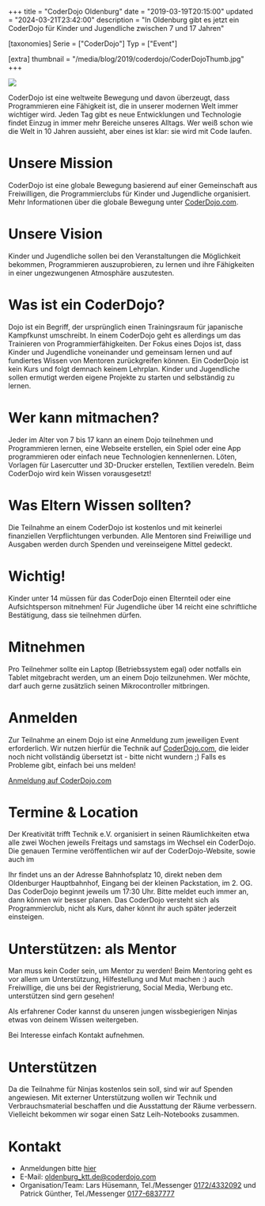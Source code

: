 +++
title = "CoderDojo Oldenburg"
date = "2019-03-19T20:15:00"
updated = "2024-03-21T23:42:00"
description = "In Oldenburg gibt es jetzt ein CoderDojo für Kinder und Jugendliche zwischen 7 und 17 Jahren"

[taxonomies]
Serie = ["CoderDojo"]
Typ = ["Event"]

[extra]
thumbnail = "/media/blog/2019/coderdojo/CoderDojoThumb.jpg"
+++

![](/media/blog/2019/coderdojo/CoderDojoHeader.jpg)

CoderDojo ist eine weltweite Bewegung und davon überzeugt, dass Programmieren eine Fähigkeit ist, die in unserer
modernen Welt immer wichtiger wird. Jeden Tag gibt es neue Entwicklungen und Technologie findet Einzug in immer mehr
Bereiche unseres Alltags. Wer weiß schon wie die Welt in 10 Jahren aussieht, aber eines ist klar: sie wird mit Code
laufen.

# Unsere Mission

CoderDojo ist eine globale Bewegung basierend auf einer Gemeinschaft aus Freiwilligen, die Programmierclubs für Kinder
und Jugendliche organisiert. Mehr Informationen über die globale Bewegung unter [CoderDojo.com](https://coderdojo.com/).

# Unsere Vision

Kinder und Jugendliche sollen bei den Veranstaltungen die Möglichkeit bekommen, Programmieren auszuprobieren, zu lernen
und ihre Fähigkeiten in einer ungezwungenen Atmosphäre auszutesten.

# Was ist ein CoderDojo?

Dojo ist ein Begriff, der ursprünglich einen Trainingsraum für japanische Kampfkunst umschreibt. In einem CoderDojo geht
es allerdings um das Trainieren von Programmierfähigkeiten. Der Fokus eines Dojos ist, dass Kinder und Jugendliche
voneinander und gemeinsam lernen und auf fundiertes Wissen von Mentoren zurückgreifen können. Ein CoderDojo ist kein
Kurs und folgt demnach keinem Lehrplan. Kinder und Jugendliche sollen ermutigt werden eigene Projekte zu starten und
selbständig zu lernen.

# Wer kann mitmachen?

Jeder im Alter von 7 bis 17 kann an einem Dojo teilnehmen und Programmieren lernen, eine Webseite erstellen, ein Spiel
oder eine App programmieren oder einfach neue Technologien kennenlernen. Löten, Vorlagen für Lasercutter und 3D-Drucker
erstellen, Textilien veredeln. Beim CoderDojo wird kein Wissen vorausgesetzt!

# Was Eltern Wissen sollten?

Die Teilnahme an einem CoderDojo ist kostenlos und mit keinerlei finanziellen Verpflichtungen verbunden. Alle Mentoren
sind Freiwillige und Ausgaben werden durch Spenden und vereinseigene Mittel gedeckt.

# Wichtig!

Kinder unter 14 müssen für das CoderDojo einen Elternteil oder eine Aufsichtsperson mitnehmen! Für Jugendliche über 14
reicht eine schriftliche Bestätigung, dass sie teilnehmen dürfen.

# Mitnehmen

Pro Teilnehmer sollte ein Laptop (Betriebssystem egal) oder notfalls ein Tablet mitgebracht werden, um an einem Dojo
teilzunehmen. Wer möchte, darf auch gerne zusätzlich seinen Mikrocontroller mitbringen.

# Anmelden

Zur Teilnahme an einem Dojo ist eine Anmeldung zum jeweiligen Event erforderlich. Wir nutzen hierfür die Technik auf
[CoderDojo.com](https://coderdojo.com/), die leider noch nicht vollständig übersetzt ist - bitte nicht wundern ;) Falls
es Probleme gibt, einfach
bei uns melden!

[Anmeldung auf CoderDojo.com](https://zen.coderdojo.com/dojos/de/oldenburg/oldenburg-ktt)

# Termine & Location

Der Kreativität trifft Technik e.V. organisiert in seinen Räumlichkeiten etwa alle zwei Wochen jeweils Freitags und
samstags im Wechsel ein CoderDojo. Die genauen Termine veröffentlichen wir auf der CoderDojo-Website, sowie auch im

[//]: # (TODO: Link to calendar events of series coderdojo)

Ihr findet uns an der Adresse Bahnhofsplatz 10, direkt neben dem Oldenburger Hauptbahnhof, Eingang bei der kleinen
Packstation, im 2. OG. Das CoderDojo beginnt jeweils um 17:30 Uhr. Bitte meldet euch immer an, dann können wir besser
planen. Das CoderDojo versteht sich als Programmierclub, nicht als Kurs, daher könnt ihr auch später jederzeit
einsteigen.

# Unterstützen: als Mentor

Man muss kein Coder sein, um Mentor zu werden! Beim Mentoring geht es vor allem um Unterstützung, Hilfestellung und Mut
machen :) auch Freiwillige, die uns bei der Registrierung, Social Media, Werbung etc. unterstützen sind gern gesehen!

Als erfahrener Coder kannst du unseren jungen wissbegierigen Ninjas etwas von deinem Wissen weitergeben.

Bei Interesse einfach Kontakt aufnehmen.

# Unterstützen

Da die Teilnahme für Ninjas kostenlos sein soll, sind wir auf Spenden angewiesen. Mit externer Unterstützung wollen
wir Technik und Verbrauchsmaterial beschaffen und die Ausstattung der Räume verbessern. Vielleicht bekommen wir sogar
einen Satz Leih-Notebooks zusammen.

# Kontakt

* Anmeldungen bitte [hier](https://zen.coderdojo.com/dojos/de/oldenburg/oldenburg-ktt)
* E-Mail: [oldenburg_ktt.de@coderdojo.com](mailto:oldenburg_ktt.de@coderdojo.com)
* Organisation/Team: Lars Hüsemann, Tel./Messenger [0172/4332092](tel:+491724332092) und Patrick Günther,
  Tel./Messenger [0177-6837777](tel:+491776837777)

